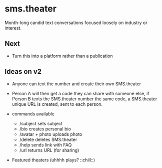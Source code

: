 # sms.theater

Month-long candid text conversations focused loosely on industry or interest.

## Next
* Turn this into a platform rather than a publication

## Ideas on v2
* Anyone can text the number and create their own SMS.theater
* Person A will then get a code they can share with someone else, if Person B texts the SMS.theater number the same code, a SMS.theater unique URL is created, sent to each person.
* commands available
  * /subject sets subject
  * /bio creates personal bio
  * /avatar + photo uploads photo
  * /delete deletes SMS.theater
  * /help sends link with FAQ
  * /url returns URL (for sharing)

* Featured theaters (uhhhh plays? ::chill::)
